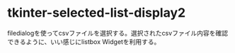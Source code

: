 # tkinter-selected-list-display2
filedialogを使ってcsvファイルを選択する。選択されたcsvファイル内容を確認できるように、いい感じにlistbox Widgetを利用する。
